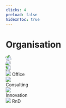 ```yaml
---
clicks: 4
preload: false
hideInToc: true
---
```


# Organisation

<div class="absolute left-80 mt-20">
    <img v-click="4" class="w-16" src="/right-arrow.png" style="transform: rotate(155deg)">
</div>

<div class="absolute right-80 mt-20">
    <img v-click="4" class="w-16" src="/right-arrow.png" style="transform: rotate(25deg)">
</div>

<div class="absolute right-115 mt-30">
    <img v-click="4" class="w-16" src="/right-arrow.png" style="transform: rotate(90deg)">
</div>

<div v-click="4" class="absolute right-115">
    <img class="w-16" src="/secretary.png">
    <span class="ml-2 font-semibold">Office</span>
</div>

<div v-click="1" class="absolute left-30 mt-30">
    <img class="w-16" src="/consultation.png">
</div>
<div v-click="1" class="absolute left-27 mt-46">
    <span class="font-semibold">Consulting</span>
</div>

<div v-click="2" class="absolute right-115 mt-55">
    <img class="w-16" src="/research.png">
</div>
<div v-click="2" class="absolute right-113 mt-71">
    <span class="font-semibold">Innovation</span>
</div>

<div v-click="3" class="absolute right-30 mt-30">
    <img class="w-16" src="/rocket.png">
    <span class="ml-2 font-semibold">RnD</span>
</div>
